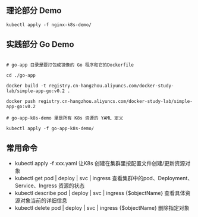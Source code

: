 ## 理论部分 Demo

```shell
kubectl apply -f nginx-k8s-demo/
```

## 实践部分 Go Demo

```shell

# go-app 目录是要打包成镜像的 Go 程序和它的Dockerfile

cd ./go-app

docker build -t registry.cn-hangzhou.aliyuncs.com/docker-study-lab/simple-app-go:v0.2 .

docker push registry.cn-hangzhou.aliyuncs.com/docker-study-lab/simple-app-go:v0.2

# go-app-k8s-demo 里是所有 K8s 资源的 YAML 定义

kubectl apply -f go-app-k8s-demo/
```


##  常用命令

- kubectl apply -f  xxx.yaml 让K8s 创建在集群里按配置文件创建/更新资源对象
- kubectl get pod  | deploy | svc | ingress   查看集群中的pod、Deployment、Service、Ingress 资源的状态
- kubectl describe pod | deploy | svc | ingress  {$objectName} 查看具体资源对象当前的详细信息
- kubectl delete pod | deploy | svc | ingress  {$objectName} 删除指定对象
